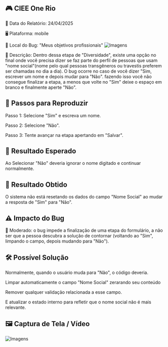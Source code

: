 ## 🎮 CIEE One Rio 

📅 Data do Relatório: 24/04/2025 

🖥️ Plataforma: mobile

📍 Local do Bug:  "Meus objetivos profissionais"
![Imagens](https://github.com/Pedr0-Raposo/Portfolio_QA/blob/main/Bugs%20Relatados/imagens/CIEELocal.jpg)

📝 Descrição: 
Dentro dessa etapa de "Diversidade", existe uma opção no final onde você precisa dizer se faz parte do perfil de pessoas que usam "nome social"(nome pelo qual pessoas transgêneros ou travestis preferem ser chamadas no dia a dia). O bug ocorre no caso de você dizer "Sim, escrever um nome e depois mudar para "Não". fazendo isso você não consegue finalizar a etapa, a menos que volte no "Sim" deixe o espaço em branco e finalmente aperte "Não".

## 🔄 Passos para Reproduzir 

Passo 1: Selecione "Sim" e escreva um nome.

Passo 2: Selecione "Não".

Passo 3: Tente avançar na etapa apertando em "Salvar".

## 🎯 Resultado Esperado 
Ao Selecionar "Não" deveria ignorar o nome digitado e continuar normalmente.


## 🚨 Resultado Obtido 
O sistema não está resetando os dados do campo "Nome Social" ao mudar a resposta de "Sim" para "Não".


## ⚠ Impacto do Bug 

🔸 Moderado: o bug impede a finalização de uma etapa do formulário, a não ser que a pessoa descubra a solução de contornar (voltando ao "Sim", limpando o campo, depois mudando para "Não").

## 🛠 Possível Solução 
Normalmente, quando o usuário muda para "Não", o código deveria.

Limpar automaticamente o campo "Nome Social" zerarando seu conteúdo

Remover qualquer validação relacionada a esse campo.

E atualizar o estado interno para refletir que o nome social não é mais relevante.

## 🖼️ Captura de Tela / Vídeo 

![Imagens](https://github.com/Pedr0-Raposo/Portfolio_QA/blob/main/Bugs%20Relatados/imagens/CIEE.jpg)





